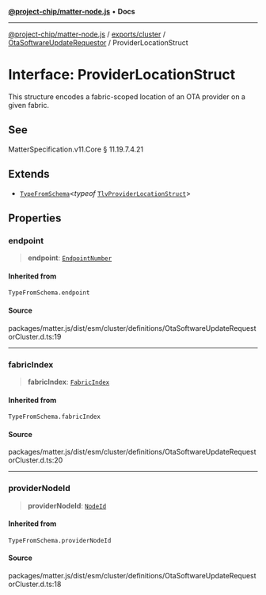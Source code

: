 [**@project-chip/matter-node.js**](../../../../../README.md) • **Docs**

***

[@project-chip/matter-node.js](../../../../../modules.md) / [exports/cluster](../../../README.md) / [OtaSoftwareUpdateRequestor](../README.md) / ProviderLocationStruct

# Interface: ProviderLocationStruct

This structure encodes a fabric-scoped location of an OTA provider on a given fabric.

## See

MatterSpecification.v11.Core § 11.19.7.4.21

## Extends

- [`TypeFromSchema`](../../../../tlv/README.md#typefromschemas)\<*typeof* [`TlvProviderLocationStruct`](../README.md#tlvproviderlocationstruct)\>

## Properties

### endpoint

> **endpoint**: [`EndpointNumber`](../../../../datatype/README.md#endpointnumber)

#### Inherited from

`TypeFromSchema.endpoint`

#### Source

packages/matter.js/dist/esm/cluster/definitions/OtaSoftwareUpdateRequestorCluster.d.ts:19

***

### fabricIndex

> **fabricIndex**: [`FabricIndex`](../../../../datatype/README.md#fabricindex)

#### Inherited from

`TypeFromSchema.fabricIndex`

#### Source

packages/matter.js/dist/esm/cluster/definitions/OtaSoftwareUpdateRequestorCluster.d.ts:20

***

### providerNodeId

> **providerNodeId**: [`NodeId`](../../../../datatype/README.md#nodeid)

#### Inherited from

`TypeFromSchema.providerNodeId`

#### Source

packages/matter.js/dist/esm/cluster/definitions/OtaSoftwareUpdateRequestorCluster.d.ts:18
